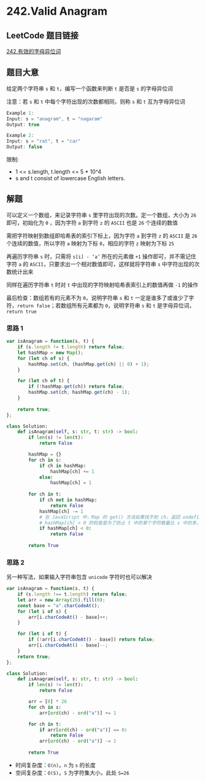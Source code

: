 # 242.Valid Anagram

## LeetCode 题目链接

[242.有效的字母异位词](https://leetcode.cn/problems/valid-anagram/)

## 题目大意

给定两个字符串 `s` 和 `t`，编写一个函数来判断 `t` 是否是 `s` 的字母异位词

注意：若 `s` 和 `t` 中每个字符出现的次数都相同，则称 `s` 和 `t` 互为字母异位词

```js
Example 1:
Input: s = "anagram", t = "nagaram"
Output: true

Example 2:
Input: s = "rat", t = "car"
Output: false
```

限制:
- 1 <= s.length, t.length <= 5 * 10^4
- s and t consist of lowercase English letters.

## 解题

可以定义一个数组，来记录字符串 `s` 里字符出现的次数。定一个数组，大小为 `26` 即可，初始化为 `0` ，因为字符 `a` 到字符 `z` 的 `ASCII` 也是 `26` 个连续的数值

需把字符映射到数组即哈希表的索引下标上，因为字符 `a` 到字符 `z` 的 `ASCII` 是 `26` 个连续的数值，所以字符 `a` 映射为下标 `0`，相应的字符 `z` 映射为下标 `25`

再遍历字符串 `s` 时，只需将 `s[i] - ‘a’` 所在的元素做 `+1` 操作即可，并不需记住字符 `a` 的 `ASCII`，只要求出一个相对数值即可，这样就将字符串 `s` 中字符出现的次数统计出来

同样在遍历字符串 `t` 时对 `t` 中出现的字符映射哈希表索引上的数值再做 `-1` 的操作

最后检查：数组若有的元素不为 `0`，说明字符串 `s` 和 `t` 一定是谁多了或谁少了字符，`return false`；若数组所有元素都为 `0`，说明字符串 `s` 和 `t` 是字母异位词，`return true`

### 思路 1

```js
var isAnagram = function(s, t) {
    if (s.length != t.length) return false;
    let hashMap = new Map();
    for (let ch of s) {
        hashMap.set(ch, (hashMap.get(ch) || 0) + 1);
    }

    for (let ch of t) {
        if (!hashMap.get(ch)) return false;
        hashMap.set(ch, hashMap.get(ch) - 1);
    }
    
    return true;
};
```
```python
class Solution:
    def isAnagram(self, s: str, t: str) -> bool:
        if len(s) != len(t):
            return False

        hashMap = {}
        for ch in s:
            if ch in hashMap:
                hashMap[ch] += 1
            else:
                hashMap[ch] = 1
        
        for ch in t:
            if ch not in hashMap:
                return False
            hashMap[ch] -= 1
            # 在 JavaScript 中，Map 的 get() 方法如果找不到 ch，返回 undefined。undefined 与 0 在逻辑判断中都可以被 ! 操作符判断为 true，表示字符不存在或字符数量为 0
            # hashMap[ch] < 0 的检查是为了防止 t 中的某个字符数量比 s 中的多，如果没有这个检查，即使 t 中字符数量比 s 多，hashMap[ch] 仍然可能存在而不会触发 ch not in hashMap，但字符数量会不匹配
            if hashMap[ch] < 0:
                return False
        
        return True
```

### 思路 2

另一种写法，如果输入字符串包含 `unicode` 字符时也可以解决

```js
var isAnagram = function(s, t) {
    if (s.length !== t.length) return false;
    let arr = new Array(26).fill(0);
    const base = "a".charCodeAt();
    for (let i of s) {
        arr[i.charCodeAt() - base]++;
    }

    for (let i of t) {
        if (!arr[i.charCodeAt() - base]) return false;
        arr[i.charCodeAt() - base]--;
    }
    return true;
};
```
```python
class Solution:
    def isAnagram(self, s: str, t: str) -> bool:
        if len(s) != len(t):
            return False

        arr = [0] * 26
        for ch in s:
            arr[ord(ch) - ord("a")] += 1

        for ch in t:
            if arr[ord(ch) - ord("a")] == 0:
                return False
            arr[ord(ch) - ord("a")] -= 1   
        
        return True
```

- 时间复杂度：`O(n)`，`n` 为 `s` 的长度
- 空间复杂度：`O(S)`，`S` 为字符集大小，此处 `S=26`

